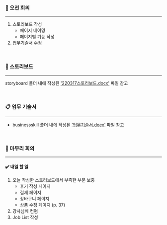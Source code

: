### 💛 오전 회의
---
1. 스토리보드 작성
    - 페이지 네이밍
    - 페이지별 기능 작성
2. 업무기술서 수정

<br>

### 🎨 스토리보드
---
storyboard 폴더 내에 작성된 ['220317스토리보드.docx'](https://github.com/haramiee/project/blob/main/storyboard/220317%EC%8A%A4%ED%86%A0%EB%A6%AC%EB%B3%B4%EB%93%9C.docx) 파일 참고

<br> 

### 📋 업무 기술서
---
- businessskill 폴더 내에 작성된 ['업무기술서.docx'](https://github.com/haramiee/project/blob/main/businessskill/%EC%97%85%EB%AC%B4%EA%B8%B0%EC%88%A0%EC%84%9C.docx) 파일 참고

<br>

### 💜 마무리 회의
---
#### ✔️ 내일 할 일
1. 오늘 작성한 스토리보드에서 부족한 부분 보충
    - 후기 작성 페이지
    - 결제 페이지
    - 장바구니 페이지
    - 상품 수정 페이지 (p. 37)
2. 강사님께 컨펌
3. Job List 작성
